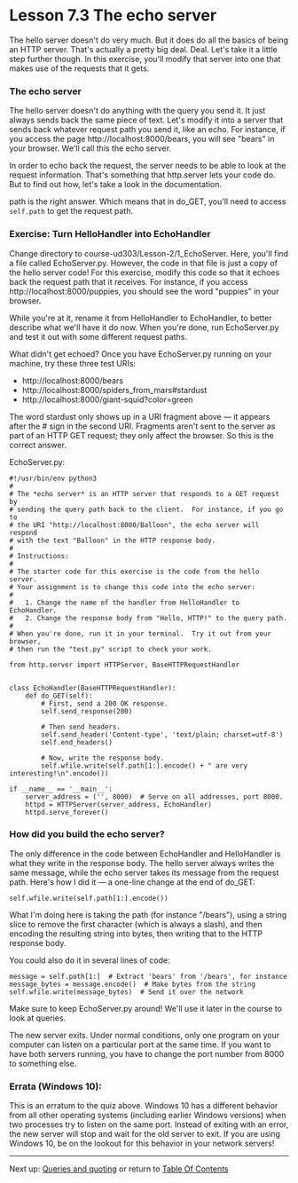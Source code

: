 # Lesson 7.3 The echo server

The hello server doesn't do very much. But it does do all the basics of being an HTTP server. That's actually a pretty big deal. Deal. Let's take it a little step further though. In this exercise, you'll modify that server into one that makes use of the requests that it gets.

### The echo server
The hello server doesn't do anything with the query you send it. It just always sends back the same piece of text. Let's modify it into a server that sends back whatever request path you send it, like an echo. For instance, if you access the page http://localhost:8000/bears, you will see "bears" in your browser. We'll call this the echo server.

In order to echo back the request, the server needs to be able to look at the request information. That's something that http.server lets your code do. But to find out how, let's take a look in the documentation.

path is the right answer. Which means that in do_GET, you'll need to access `self.path` to get the request path.

### Exercise: Turn HelloHandler into EchoHandler
Change directory to course-ud303/Lesson-2/1_EchoServer. Here, you'll find a file called EchoServer.py. However, the code in that file is just a copy of the hello server code! For this exercise, modify this code so that it echoes back the request path that it receives. For instance, if you access http://localhost:8000/puppies, you should see the word "puppies" in your browser.

While you're at it, rename it from HelloHandler to EchoHandler, to better describe what we'll have it do now. When you're done, run EchoServer.py and test it out with some different request paths.

What didn't get echoed?
Once you have EchoServer.py running on your machine, try these three test URIs:

- http://localhost:8000/bears
- http://localhost:8000/spiders_from_mars#stardust
- http://localhost:8000/giant-squid?color=green

The word stardust only shows up in a URI fragment above — it appears after the # sign in the second URI. Fragments aren't sent to the server as part of an HTTP GET request; they only affect the browser. So this is the correct answer.

EchoServer.py:
```
#!/usr/bin/env python3
#
# The *echo server* is an HTTP server that responds to a GET request by
# sending the query path back to the client.  For instance, if you go to
# the URI "http://localhost:8000/Balloon", the echo server will respond
# with the text "Balloon" in the HTTP response body.
#
# Instructions:
#
# The starter code for this exercise is the code from the hello server.
# Your assignment is to change this code into the echo server:
#
#   1. Change the name of the handler from HelloHandler to EchoHandler.
#   2. Change the response body from "Hello, HTTP!" to the query path.
#
# When you're done, run it in your terminal.  Try it out from your browser,
# then run the "test.py" script to check your work.

from http.server import HTTPServer, BaseHTTPRequestHandler


class EchoHandler(BaseHTTPRequestHandler):
    def do_GET(self):
        # First, send a 200 OK response.
        self.send_response(200)

        # Then send headers.
        self.send_header('Content-type', 'text/plain; charset=utf-8')
        self.end_headers()

        # Now, write the response body.
        self.wfile.write(self.path[1:].encode() + " are very interesting!\n".encode())

if __name__ == '__main__':
    server_address = ('', 8000)  # Serve on all addresses, port 8000.
    httpd = HTTPServer(server_address, EchoHandler)
    httpd.serve_forever()

```

### How did you build the echo server?
The only difference in the code between EchoHandler and HelloHandler is what they write in the response body. The hello server always writes the same message, while the echo server takes its message from the request path. Here's how I did it — a one-line change at the end of do_GET:
```
self.wfile.write(self.path[1:].encode())
```
What I'm doing here is taking the path (for instance "/bears"), using a string slice to remove the first character (which is always a slash), and then encoding the resulting string into bytes, then writing that to the HTTP response body.

You could also do it in several lines of code:
```
message = self.path[1:]  # Extract 'bears' from '/bears', for instance
message_bytes = message.encode()  # Make bytes from the string
self.wfile.write(message_bytes)  # Send it over the network
```
Make sure to keep EchoServer.py around! We'll use it later in the course to look at queries.

The new server exits. Under normal conditions, only one program on your computer can listen on a particular port at the same time. If you want to have both servers running, you have to change the port number from 8000 to something else.

### Errata (Windows 10):
This is an erratum to the quiz above. Windows 10 has a different behavior from all other operating systems (including earlier Windows versions) when two processes try to listen on the same port. Instead of exiting with an error, the new server will stop and wait for the old server to exit. If you are using Windows 10, be on the lookout for this behavior in your network servers!

- - -
Next up: [Queries and quoting](ND024_Part4_Lesson07_04.md) or return to [Table Of Contents](./ND024_TableOfContents.md)
